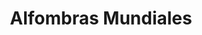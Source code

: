 ---
title: "Alfombras Mundiales"
url: /ciudad-de-panama/alfombras-mundiales/
shop: Haushaltsartikel
---
